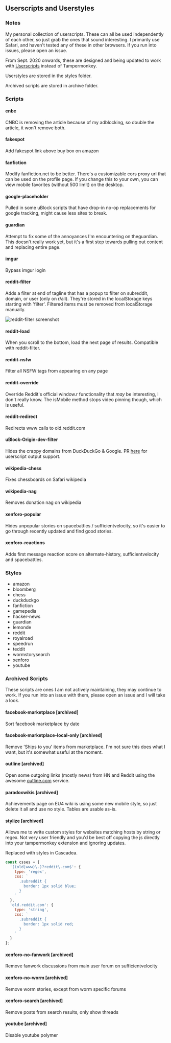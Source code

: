 ## Userscripts and Userstyles

### Notes
My personal collection of userscripts. These can all be used independently of each other, so just grab the ones that sound interesting. I primarily use Safari, and haven't tested any of these in other browsers. If you run into issues, please open an issue.

From Sept. 2020 onwards, these are designed and being updated to work with [Userscripts](https://github.com/quoid/userscripts) instead of Tampermonkey.

Userstyles are stored in the styles folder.

Archived scripts are stored in archive folder.

### Scripts

#### cnbc
CNBC is removing the article because of my adblocking, so double the article, it won't remove both.

#### fakespot
Add fakespot link above buy box on amazon

#### fanfiction
Modify fanfiction.net to be better. There's a customizable cors proxy url that can be used on the profile page.
If you change this to your own, you can view mobile favorites (without 500 limit) on the desktop.

#### google-placeholder
Pulled in some uBlock scripts that have drop-in no-op replacements for google tracking, might cause less sites to break.

#### guardian
Attempt to fix some of the annoyances I'm encountering on theguardian. This doesn't really work yet, but it's a first step towards pulling out content and replacing entire page.

#### imgur
Bypass imgur login

#### reddit-filter
Adds a filter at end of tagline that has a popup to filter on subreddit, domain, or user (only on r/all). They're stored in the localStorage keys starting with 'filter'. Filtered items must be removed from localStorage manually.

![reddit-filter screenshot](./screenshots/reddit-filter.png)

#### reddit-load
When you scroll to the bottom, load the next page of results. Compatible with reddit-filter.

#### reddit-nsfw
Filter all NSFW tags from appearing on any page

#### reddit-override
Override Reddit's official window.r functionality that *may* be interesting, I don't really know. The isMobile method stops video pinning though, which is useful.

#### reddit-redirect
Redirects www calls to old.reddit.com

#### uBlock-Origin-dev-filter
Hides the crappy domains from DuckDuckGo & Google. PR [here](https://github.com/quenhus/uBlock-Origin-dev-filter/pull/12) for userscript output support.

#### wikipedia-chess
Fixes chessboards on Safari wikipedia

#### wikipedia-nag
Removes donation nag on wikipedia

#### xenforo-popular
Hides unpopular stories on spacebattles / sufficientvelocity, so it's easier to go through recently updated and find good stories.

#### xenforo-reactions
Adds first message reaction score on alternate-history, sufficientvelocity and spacebattles.

### Styles
* amazon
* bloomberg
* chess
* duckduckgo
* fanfiction
* gamepedia
* hacker-news
* guardian
* lemonde
* reddit
* royalroad
* speedrun
* teddit
* wormstorysearch
* xenforo
* youtube

### Archived Scripts
These scripts are ones I am not actively maintaining, they may continue to work. If you run into an issue with them, please open an issue and I will take a look.

#### facebook-marketplace [archived]
Sort facebook marketplace by date

#### facebook-marketplace-local-only [archived]
Remove 'Ships to you' items from marketplace. I'm not sure this does what I want, but it's somewhat useful at the moment.

#### outline [archived]
Open some outgoing links (mostly news) from HN and Reddit using the awesome [outline.com](https://outline.com) service.

#### paradoxwikis [archived]
Achievements page on EU4 wiki is using some new mobile style, so just delete it all and use no style. Tables are usable as-is.

#### stylize [archived]
Allows me to write custom styles for websites matching hosts by string or regex. Not very user friendly and you'd be best off copying the js directly into your tampermonkey extension and ignoring updates.

Replaced with styles in Cascadea.

```javascript
const csses = {
  '((old|www)\.)?reddit\.com$': {
    type: 'regex',
    css: `
      .subreddit {
        border: 1px solid blue;
      }
    `
  },
  'old.reddit.com': {
    type: 'string',
    css: `
      .subreddit {
        border: 1px solid red;
      }
    `
  }
};
```

#### xenforo-no-fanwork [archived]
Remove fanwork discussions from main user forum on sufficientvelocity

#### xenforo-no-worm [archived]
Remove worm stories, except from worm specific forums

#### xenforo-search [archived]
Remove posts from search results, only show threads

#### youtube [archived]
Disable youtube polymer
